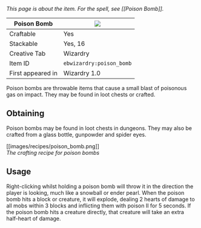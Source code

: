 _This page is about the item. For the spell, see [[Poison Bomb]]._

| Poison Bomb |![](https://github.com/Electroblob77/Wizardry/blob/1.12.2/src/main/resources/assets/ebwizardry/textures/items/poison_bomb.png)|
|---|---|
| Craftable | Yes |
| Stackable | Yes, 16 |
| Creative Tab | Wizardry |
| Item ID | `ebwizardry:poison_bomb` |
| First appeared in | Wizardry 1.0 |

Poison bombs are throwable items that cause a small blast of poisonous gas on impact. They may be found in loot chests or crafted.

## Obtaining
Poison bombs may be found in loot chests in dungeons. They may also be crafted from a glass bottle, gunpowder and spider eyes.

[[images/recipes/poison_bomb.png]]  
_The crafting recipe for poison bombs_

## Usage
Right-clicking whilst holding a poison bomb will throw it in the direction the player is looking, much like a snowball or ender pearl. When the poison bomb hits a block or creature, it will explode, dealing 2 hearts of damage to all mobs within 3 blocks and inflicting them with poison II for 5 seconds. If the poison bomb hits a creature directly, that creature will take an extra half-heart of damage.